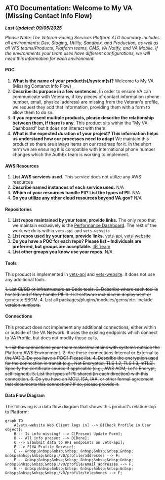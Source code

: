 ## ATO Documentation: Welcome to My VA (Missing Contact Info Flow)
**_Last Updated: 09/05/2025_**

_Please Note: The Veteran-Facing Services Platform ATO boundary includes all environments: Dev, Staging, Utility, Sandbox, and Production, as well as all VFS teams/Products, Platform teams, CMS, VA Notify, and VA Mobile. If the environments your team uses have different configurations, we will need this information for each environment._

#### POC
1. **What is the name of your product(s)/system(s)?** Welcome to My VA (Missing Contanct Info Flow)
2. **Describe its purpose in a few sentences.** In order to ensure VA can communicate with Veterans, if key pieces of contact information (phone number, email, physical address) are missing from the Veteran's profile, we request they add that information, providing them with a form to allow them to do so.
3. **If you represent multiple products, please describe the relationship between them, if there is any.**  This product sits within the "My VA Dashboard" but it does not interact with them. 
4. **What is the expected duration of your project? This information helps us understand how our processes need to adapt** We maintain this product so there are always items on our roadmap for it. In the short term we are ensuring it is compatible with international phone number changes which the AuthEx team is working to implement. 

#### AWS Resources
1. **List AWS services used.**  This service does not utilize any AWS resources
2. **Describe named instances of each service used.** N/A
3. **Which of your resources handle PII? List the types of PII.** N/A
4. **Do you utilize any other cloud resources beyond VA.gov?** N/A

#### Repositories
1. **List repos maintained by your team, provide links.**  The only repo that we maintain exclusively is the [Performance Dashboard](https://github.com/department-of-veterans-affairs/performance-dashboard).  The rest of the work we do is within `vets-api` and `vets-website`
2. **List repos used by your team, provide links.** [vets-api](https://github.com/department-of-veterans-affairs/vets-api), [vets-website](https://github.com/department-of-veterans-affairs/vets-website)
3. **Do you have a POC for each repo? Please list – Individuals are preferred, but groups are acceptable.** [IIR Team](https://github.com/orgs/department-of-veterans-affairs/teams/va-iir) 
4. **List other groups you know use your repos.** N/A

#### Tools

This product is implemented in [vets-api](https://github.com/department-of-veterans-affairs/vets-api) and [vets-website](https://github.com/department-of-veterans-affairs/vets-website).  It does not use any additional tools.

~~1. List CI/CD or Infrastructure as Code tools.
2. Describe where each tool is hosted and if they handle PII.
3. List software included in deployment or generate SBOM.
4. List all packages/plugins/modules/gems/etc. Include version numbers.~~

#### Connections

This product does not implement any additional connections, either within or outside of the VA Network.  It uses the existing endpoints which connect to VA Profile, but does not modify those calls.


~~1. List the connections your team makes/maintains with systems outside the Platform AWS Environment.
2. Are these connections Internal or External to the VA?
3. Do you have a POC? Please list.
4. Describe the encryption used for the connection in transit (e.g., Not Encrypted, TLS 1.2, TLS 1.3, mTLS). Specify the certificate source if applicable (e.g., AWS ACM, Let's Encrypt, self-signed).
5. List the types of PII shared (in each direction) with this connection.
6. Do you have an MOU, ISA, IAA, or other formal agreement that documents this connection? If so, please provide it.~~

#### Data Flow Diagram
The following is a data flow diagram that shows this product’s relationship to Platform:

```mermaid
graph TD
    A[vets-website Web Client logs in] --> B{Check Profile in User object};
    B -- Is info missing? --> C[Present Update Form];
    B -- All info present --> D[Done];
    C --> E[Submit data to API endpoints on vets-api];
    E --> F[VA Profile Service];
    E -- &nbsp;&nbsp;&nbsp;&nbsp; &nbsp;&nbsp;&nbsp;&nbsp; &nbsp;&nbsp;&nbsp;&nbsp;/v0/profile/addresses --> F;
    E -- &nbsp;&nbsp;&nbsp;&nbsp; &nbsp;&nbsp;&nbsp;&nbsp; &nbsp;&nbsp;&nbsp;&nbsp;/v0/profile/email_addresses --> F;
    E -- &nbsp;&nbsp;&nbsp;&nbsp; &nbsp;&nbsp;&nbsp;&nbsp; &nbsp;&nbsp;&nbsp;&nbsp;/v0/profile/telephones --> F;
```

